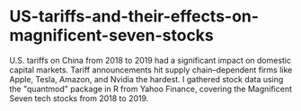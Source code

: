 # US-tariffs-and-their-effects-on-magnificent-seven-stocks
U.S. tariffs on China from 2018 to 2019 had a significant impact on domestic capital markets. Tariff announcements hit supply chain–dependent firms like Apple, Tesla, Amazon, and Nvidia the hardest. I gathered stock data using the "quantmod" package in R from Yahoo Finance, covering the Magnificent Seven tech stocks from 2018 to 2019. 
